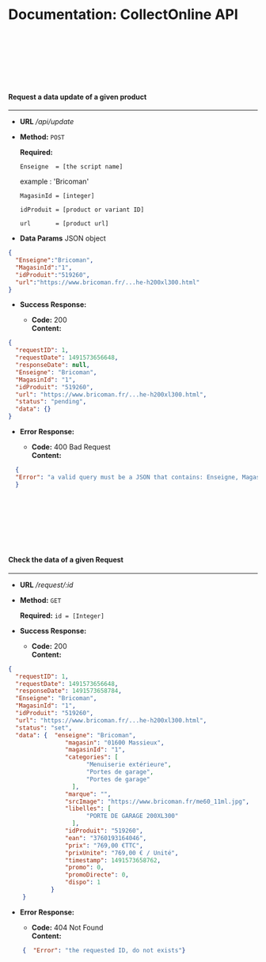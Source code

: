 # Documentation: CollectOnline API

<br><br><br>
<br><br><br>











#### __Request a data update  of a given product__
___


* **URL**
  _/api/update_

* **Method:**
 `POST` 
 	
   **Required:**


   `Enseigne  = [the script name]`
   
   example : 'Bricoman'

   `MagasinId = [integer]`
   
   `idProduit = [product or variant ID]`
   
   `url       = [product url]`



  
   
* **Data Params**
	JSON object 
 
```json
{ 
  "Enseigne":"Bricoman",
  "MagasinId":"1",
  "idProduit":"519260",
  "url":"https://www.bricoman.fr/...he-h200xl300.html"
} 
```

* **Success Response:**
  
  * **Code:** 200 <br />
    **Content:** 

```json
{
  "requestID": 1,
  "requestDate": 1491573656648,
  "responseDate": null,
  "Enseigne": "Bricoman",
  "MagasinId": "1",
  "idProduit": "519260",
  "url": "https://www.bricoman.fr/...he-h200xl300.html",
  "status": "pending",
  "data": {}
}
```

 
* **Error Response:**

   * **Code:** 400 Bad Request <br />
    **Content:** 

```json
  { 
  "Error": "a valid query must be a JSON that contains: Enseigne, MagasinId, idProduit and url"
  }
```


<br><br><br>
<br><br><br>


#### __Check the data of a given Request__
___
* **URL**
  _/request/:id_

* **Method:**
 `GET` 
 	
   **Required:**
   `id = [Integer]`

* **Success Response:**
  
  * **Code:** 200 <br />
    **Content:** 

```json
{
  "requestID": 1,
  "requestDate": 1491573656648,
  "responseDate": 1491573658784,
  "Enseigne": "Bricoman",
  "MagasinId": "1",
  "idProduit": "519260",
  "url": "https://www.bricoman.fr/...he-h200xl300.html",
  "status": "set",
  "data": {  "enseigne": "Bricoman",
			    "magasin": "01600 Massieux",
			    "magasinId": "1",
			    "categories": [
				      "Menuiserie extérieure",
				      "Portes de garage",
				      "Portes de garage"
				  ],
			    "marque": "",
			    "srcImage": "https://www.bricoman.fr/me60_11ml.jpg",
			    "libelles": [
				      "PORTE DE GARAGE 200XL300"
				  ],
			    "idProduit": "519260",
			    "ean": "3760193164046",
			    "prix": "769,00 €TTC",
			    "prixUnite": "769,00 € / Unité",
			    "timestamp": 1491573658762,
			    "promo": 0,
			    "promoDirecte": 0,
			    "dispo": 1
			}
	}
```

 
* **Error Response:**

   * **Code:** 404 Not Found <br />
    **Content:**

```json
    {  "Error": "the requested ID, do not exists"}
```